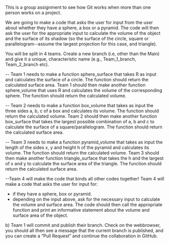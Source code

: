 This is a group assignment to see how Git works when more than one person works on a project.

We are going to make a code that asks the user for input from the user about whether they have a sphere, a box or a pyramid. The code will then ask the user for the appropriate input to calculate the volume of the object and the surface of its shadow (so the surface of the circle, square or parallelogram--assume the largest projection for this case, and triangle).

You will be split in 4 teams. Create a new branch (i.e, other than the Main) and give it a unique, characteristic name (e.g., Team_1_branch, Team_2_branch etc).  


-- Team 1 needs to make a function sphere_surface that takes R as input and calculates the surface of a circle. The function should return the calculated surface area. Team 1 should then make another function sphere_volume that uses R and calculates the volume of the corresponding sphere. The function should return the calculated volume.

-- Team 2 needs to make a function box_volume that takes as input the three sides a, b, c of a box and calculates its volume. The function should return the calculated volume. Team 2 should then make another function box_surface that takes the largest possible combination of a, b and c to calculate the surface of a square/parallelogram. The function should return the calculated surface area.

-- Team 3 needs to make a function pyramid_volume that takes as input the length of the sides x, y and height h of the pyramid and calculates its volume. The function should return the calculated volume. Team 3 should then make another function triangle_surface that takes the h and the largest of x and y to calculate the surface area of the triangle. The function should return the calculated surface area.

--Team 4 will make the code that binds all other codes together! Team 4 will make a code that asks the user for input for: 
  - if they have a sphere, box or pyramid. 
  - depending on the input above, ask for the necessary input to calculate the volume and surface area.
  The code should then call the appropriate function and print an informative statement about the volume and surface area of the object.


b)	Team 1 will commit and publish their branch. Check on the webbrowser, you should all then see a message that the current branch is published, and you can create a “Pull Request” and continue the collaboration in GitHub.






